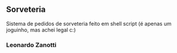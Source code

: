 ## Sorveteria
Sistema de pedidos de sorveteria feito em shell script (é apenas um joguinho, mas achei legal c:)

### Leonardo Zanotti